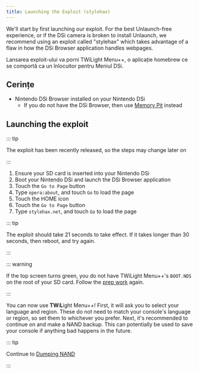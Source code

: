 ```yaml
---
title: Launching the Exploit (stylehax)
---
```


We'll start by first launching our exploit. For the best Unlaunch-free experience, or if the DSi camera is broken to install Unlaunch, we recommend using an exploit called "stylehax" which takes advantage of a flaw in how the DSi Browser application handles webpages.

Lansarea exploit-ului va porni TWiLight Menu++, o aplicație homebrew ce se comportă ca un înlocuitor pentru Meniul DSi.


## Cerințe

- Nintendo DSi Browser installed on your Nintendo DSi
   - If you do not have the DSi Browser, then use [Memory Pit](launching-the-exploit.html) instead


## Launching the exploit

::: tip

The exploit has been recently released, so the steps may change later on

:::

1. Ensure your SD card is inserted into your Nintendo DSi
1. Boot your Nintendo DSi and launch the DSi Browser application
1. Touch the `Go to Page` button
1. Type `opera:about`, and touch `Go` to load the page
1. Touch the HOME icon
1. Touch the `Go to Page` button
1. Type `stylehax.net`, and touch `Go` to load the page

::: tip

The exploit should take 21 seconds to take effect. If it takes longer than 30 seconds, then reboot, and try again.

:::

::: warning

If the top screen turns green, you do not have TWiLight Menu++'s `BOOT.NDS` on the root of your SD card. Follow the [prep work](get-started.html#section-i-prep-work) again.

:::

You can now use **TW**i**L**ight Menu++! First, it will ask you to select your language and region. These do not need to match your console's language or region, so set them to whichever you prefer. Next, it's recommended to continue on and make a NAND backup. This can potentially be used to save your console if anything bad happens in the future.

::: tip

Continue to [Dumping NAND](dumping-nand.html)

:::
